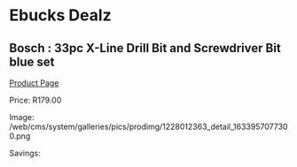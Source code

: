 
# Ebucks Dealz
## Bosch : 33pc X-Line Drill Bit and Screwdriver Bit blue set
[Product Page](https://www.ebucks.com/web/shop/productSelected.do?prodId=1228012363&catId=717324798)

Price: R179.00

Image: /web/cms/system/galleries/pics/prodimg/1228012363_detail_1633957077300.png

Savings: 


	